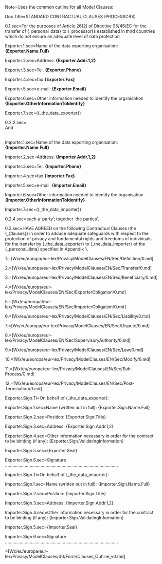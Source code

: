 Note=Uses the common outline for all Model Clauses:

Doc.Title=STANDARD CONTRACTUAL CLAUSES (PROCESSORS)

0.1.sec=For the purposes of Article 26(2) of Directive 95/46/EC for the transfer of {_personal_data} to {_processor}s established in third countries which do not ensure an adequate level of data protection

Exporter.1.sec=Name of the data exporting organisation:  <b>{Exporter.Name.Full}</b>

Exporter.2.sec=Address:  <b>{Exporter.Addr.1,2}</b>

Exporter.3.sec=Tel. <b>{Exporter.Phone}</b>

Exporter.4.sec=fax  <b>{Exporter.Fax}</b>

Exporter.5.sec=e-mail: <b>{Exporter.Email}</b>

Exporter.6.sec=Other information needed to identify the organisation <b>{Exporter.OtherInformationToIdentify}</b>

Exporter.7.sec=({_the_data_exporter})

0.2.2.sec=<br>And<br><br>

Importer.1.sec=Name of the data exporting organisation:  <b>{Importer.Name.Full}</b>

Importer.2.sec=Address:  <b>{Importer.Addr.1,2}</b>

Importer.3.sec=Tel. <b>{Importer.Phone}</b>

Importer.4.sec=fax  <b>{Importer.Fax}</b>

Importer.5.sec=e-mail: <b>{Importer.Email}</b>

Importer.6.sec=Other information needed to identify the organisation <b>{Importer.OtherInformationToIdentify}</b>

Importer.7.sec=({_the_data_importer})

0.2.4.sec=each a ‘party’; together ‘the parties’,

0.3.sec=HAVE AGREED on the following Contractual Clauses (the {_Clauses}) in order to adduce adequate safeguards with respect to the protection of privacy and fundamental rights and freedoms of individuals for the transfer by {_the_data_exporter} to {_the_data_importer} of the {_personal_data} specified in Appendix 1.

1.=[Wx/eu/europa/eur-lex/Privacy/ModelClauses/EN/Sec/Definition/0.md]

2.=[Wx/eu/europa/eur-lex/Privacy/ModelClauses/EN/Sec/Transfer/0.md]

3.=[Wx/eu/europa/eur-lex/Privacy/ModelClauses/EN/Sec/Beneficiary/0.md]

4.=[Wx/eu/europa/eur-lex/Privacy/ModelClauses/EN/Sec/ExporterObligation/0.md]

5.=[Wx/eu/europa/eur-lex/Privacy/ModelClauses/EN/Sec/ImporterObligation/0.md]

6.=[Wx/eu/europa/eur-lex/Privacy/ModelClauses/EN/Sec/Liability/0.md]

7.=[Wx/eu/europa/eur-lex/Privacy/ModelClauses/EN/Sec/Dispute/0.md]

8.=[Wx/eu/europa/eur-lex/Privacy/ModelClauses/EN/Sec/SupervisoryAuthority/0.md]

9.=[Wx/eu/europa/eur-lex/Privacy/ModelClauses/EN/Sec/Law/0.md]

10.=[Wx/eu/europa/eur-lex/Privacy/ModelClauses/EN/Sec/Modify/0.md]

11.=[Wx/eu/europa/eur-lex/Privacy/ModelClauses/EN/Sec/Sub-Process/0.md]

12.=[Wx/eu/europa/eur-lex/Privacy/ModelClauses/EN/Sec/Post-Termination/0.md]


Exporter.Sign.Ti=On behalf of {_the_data_exporter}:

Exporter.Sign.1.sec=Name (written out in full): {Exporter.Sign.Name.Full}

Exporter.Sign.2.sec=Position: {Exporter.Sign.Title}

Exporter.Sign.3.sec=Address: {Exporter.Sign.Addr.1,2} 

Exporter.Sign.4.sec=Other information necessary in order for the contract to be binding (if any): {Exporter.Sign.ValidatingInformation}

Exporter.Sign.5.sec={Exporter.Seal}

Exporter.Sign.6.sec=Signature ............................................................................................

Importer.Sign.Ti=On behalf of {_the_data_importer}:

Importer.Sign.1.sec=Name (written out in full): {Importer.Sign.Name.Full}

Importer.Sign.2.sec=Position: {Importer.Sign.Title}

Importer.Sign.3.sec=Address: {Importer.Sign.Addr.1,2} 

Importer.Sign.4.sec=Other information necessary in order for the contract to be binding (if any): {Importer.Sign.ValidatingInformation}

Importer.Sign.5.sec={Importer.Seal}

Importer.Sign.6.sec=Signature ............................................................................................  

=[Wx/eu/europa/eur-lex/Privacy/ModelClauses/00/Form/Clauses_Outline_v0.md]